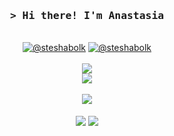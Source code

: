 <!-- Title -->
<h3 align="center">
  <samp>&gt; Hi there! I'm
    <b>Anastasia</b>
  </samp>
</h3>
</br>
<div align="center">
  <!-- Links -->
  <a href="https://t.me/steshabolk"><img alt="@steshabolk" src="https://img.shields.io/badge/telegram--229ED9"></a>
  <a href="https://leetcode.com/steshabolk/"><img alt="@steshabolk" src="https://img.shields.io/badge/leetcode--ffa116"></a>
  </br>
  <!-- Skills -->
  </br>
  <img src="https://skillicons.dev/icons?i=java,hibernate,spring,postgres,docker,git" />
  </br>
  <img src="https://skillicons.dev/icons?i=js,html,css,sass,vue" />
  </br>
  <!-- Stats -->
  </br>
  <img src="https://github-readme-stats.vercel.app/api/top-langs/?username=steshabolk&size_weight=0.5&count_weight=0.5&layout=compact&theme=dracula" />
  </br>
  <!-- Repo -->
  </br>
  <a href="https://github.com/steshabolk/kafka-producer-consumer"><img align="center" src="https://github-readme-stats.vercel.app/api/pin/?username=steshabolk&repo=kafka-producer-consumer&theme=dracula"></a>
  <a href="https://github.com/steshabolk/wb-price-tracker"><img align="center" src="https://github-readme-stats.vercel.app/api/pin/?username=steshabolk&repo=wb-price-tracker&theme=dracula"></a>
</div>
